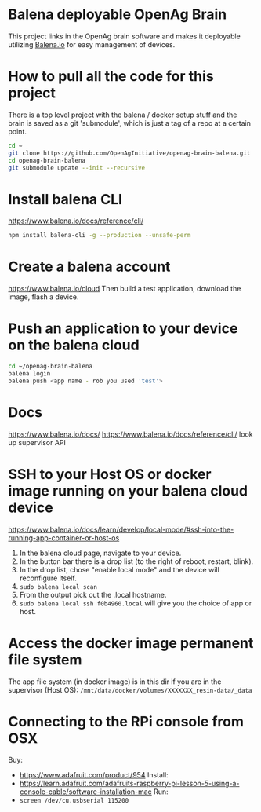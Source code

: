 # Balena deployable OpenAg Brain
This project links in the OpenAg brain software and makes it deployable utilizing [Balena.io](https://www.balena.io/) for easy management of devices.

# How to pull all the code for this project
There is a top level project with the balena / docker setup stuff and the brain is saved as a git 'submodule', which is just a tag of a repo at a certain point.
```bash
cd ~
git clone https://github.com/OpenAgInitiative/openag-brain-balena.git
cd openag-brain-balena
git submodule update --init --recursive
```

# Install balena CLI
https://www.balena.io/docs/reference/cli/
```bash
npm install balena-cli -g --production --unsafe-perm
```

# Create a balena account
https://www.balena.io/cloud
Then build a test application, download the image, flash a device.

# Push an application to your device on the balena cloud
```bash
cd ~/openag-brain-balena
balena login
balena push <app name - rob you used 'test'>
```

# Docs
https://www.balena.io/docs/
https://www.balena.io/docs/reference/cli/
look up supervisor API

# SSH to your Host OS or docker image running on your balena cloud device
https://www.balena.io/docs/learn/develop/local-mode/#ssh-into-the-running-app-container-or-host-os
1. In the balena cloud page, navigate to your device.
2. In the button bar there is a drop list (to the right of reboot, restart, blink).
3. In the drop list, chose "enable local mode" and the device will reconfigure itself.
4. `sudo balena local scan`
5. From the output pick out the <short UUID>.local hostname.
6. `sudo balena local ssh f0b4960.local`  will give you the choice of app or host.

# Access the docker image permanent file system
The app file system (in docker image) is in this dir if you are in the supervisor (Host OS):
`/mnt/data/docker/volumes/XXXXXXX_resin-data/_data`

# Connecting to the RPi console from OSX
Buy: 
- https://www.adafruit.com/product/954
Install: 
- https://learn.adafruit.com/adafruits-raspberry-pi-lesson-5-using-a-console-cable/software-installation-mac
Run:
- `screen /dev/cu.usbserial 115200`


